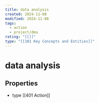 ```yaml
---
title: data analysis
created: 2024-11-08
modified: 2024-11-08
tags:
  - action
  - project/dma
rating: "[[]]"
type: "[[101 Key Concepts and Entities]]"
---
```

# data analysis

## Properties
- type [[401 Action]]
